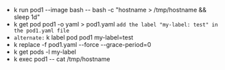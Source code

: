 - k run pod1 --image bash -- bash -c "hostname > /tmp/hostname && sleep 1d"
- k get pod pod1 -o yaml > pod1.yaml `add the label "my-label: test" in the pod1.yaml file`
- `alternate:` k label pod pod1 my-label=test
- k replace -f pod1.yaml --force --grace-period=0
- k get pods -l my-label
- k exec pod1 -- cat /tmp/hostname